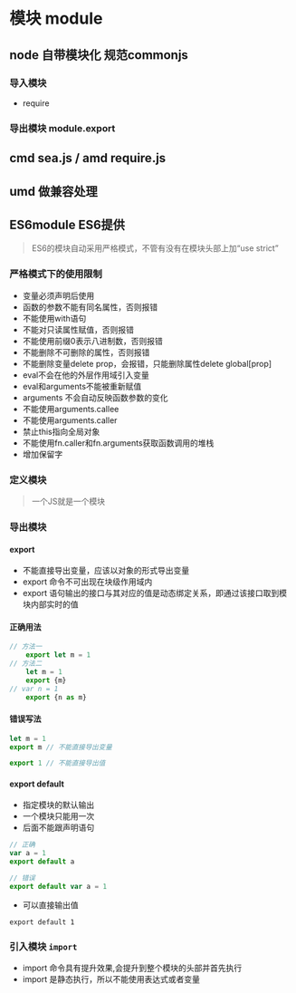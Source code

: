 # 模块 module

## node 自带模块化 规范commonjs
### 导入模块
  - require
### 导出模块 module.export

## cmd sea.js  / amd require.js

## umd 做兼容处理

## ES6module ES6提供
> ES6的模块自动采用严格模式，不管有没有在模块头部上加“use strict”
### 严格模式下的使用限制
* 变量必须声明后使用
* 函数的参数不能有同名属性，否则报错
* 不能使用with语句
* 不能对只读属性赋值，否则报错
* 不能使用前缀0表示八进制数，否则报错
* 不能删除不可删除的属性，否则报错
* 不能删除变量delete prop，会报错，只能删除属性delete global\[prop]
* eval不会在他的外层作用域引入变量
* eval和arguments不能被重新赋值
* arguments 不会自动反映函数参数的变化
* 不能使用arguments.callee
* 不能使用arguments.caller
* 禁止this指向全局对象
* 不能使用fn.caller和fn.arguments获取函数调用的堆栈
* 增加保留字
### 定义模块
> 一个JS就是一个模块
### 导出模块 
#### export
* 不能直接导出变量，应该以对象的形式导出变量
* export 命令不可出现在块级作用域内
* export 语句输出的接口与其对应的值是动态绑定关系，即通过该接口取到模块内部实时的值
#### 正确用法
```js
// 方法一
    export let m = 1
// 方法二
    let m = 1
    export {m}
// var n = 1
    export {n as m}
```
#### 错误写法
```js
let m = 1
export m // 不能直接导出变量

export 1 // 不能直接导出值
```
#### export default
* 指定模块的默认输出
* 一个模块只能用一次
* 后面不能跟声明语句
```js
// 正确
var a = 1
export default a

// 错误
export default var a = 1
```
* 可以直接输出值
```
export default 1
```
### 引入模块 `import`
* import 命令具有提升效果,会提升到整个模块的头部并首先执行
* import 是静态执行，所以不能使用表达式或者变量
